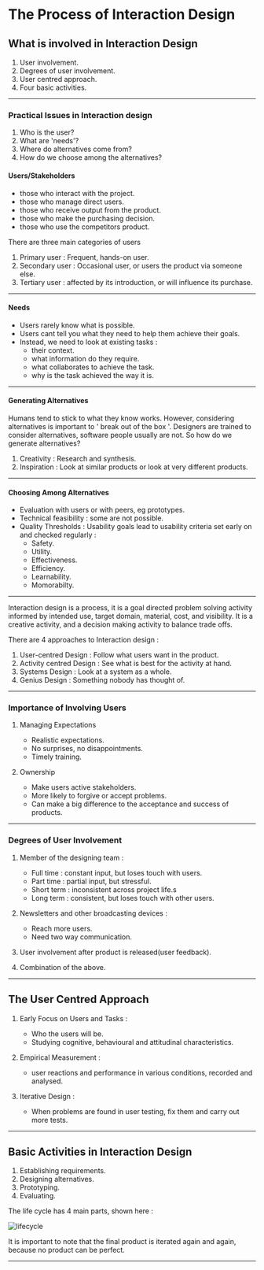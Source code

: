 # The Process of Interaction Design

## What is involved in Interaction Design

1. User involvement.
2. Degrees of user involvement.
3. User centred approach.
4. Four basic activities.

---

### Practical Issues in Interaction design

1. Who is the user?
2. What are 'needs'?
3. Where do alternatives come from?
4. How do we choose among the alternatives?

#### Users/Stakeholders

- those who interact with the project.
- those who manage direct users.
- those who receive output from the product.
- those who make the purchasing decision.
- those who use the competitors product.

There are three main categories of users 

1. Primary user : Frequent, hands-on user.
2. Secondary user : Occasional user, or users the product via someone else.
3. Tertiary user : affected by its introduction, or will influence its purchase.

---

#### Needs 

- Users rarely know what is possible.
- Users cant tell you what they need to help them achieve their goals.
- Instead, we need to look at existing tasks :
  - their context.
  - what information do they require.
  - what collaborates to achieve the task.
  - why is the task achieved the way it is.
  
---

#### Generating Alternatives

Humans tend to stick to what they know works. However, considering alternatives
is important to ' break out of the box '. Designers are trained to consider alternatives,
software people usually are not. So how do we generate alternatives?

1. Creativity : Research and synthesis.
2. Inspiration : Look at similar products or look at very different products.

---

#### Choosing Among Alternatives 

- Evaluation with users or with peers, eg prototypes.
- Technical feasibility : some are not possible.
- Quality Thresholds : Usability goals lead to usability criteria set 
early on and checked regularly :
  - Safety.
  - Utility.
  - Effectiveness.
  - Efficiency.
  - Learnability.
  - Momorabilty. 

---

Interaction design is a process, it is a goal directed problem solving activity
informed by intended use, target domain, material, cost, and visibility.
It is a creative activity, and a decision making activity to balance trade offs.

There are 4 approaches to Interaction design :

1. User-centred Design : Follow what users want in the product.
2. Activity centred Design : See what is best for the activity at hand.
3. Systems Design : Look at a system as a whole.
4. Genius Design : Something nobody has thought of.

--- 

### Importance of Involving Users 

1. Managing Expectations
   - Realistic expectations.
   - No surprises, no disappointments.
   - Timely training.

2. Ownership 
   - Make users active stakeholders.
   - More likely to forgive or accept problems.
   - Can make a big difference to the acceptance and success of products.
   
   

---

### Degrees of User Involvement

1. Member of the designing team :
   - Full time : constant input, but loses touch with users.
   - Part time : partial input, but stressful.
   - Short term : inconsistent across project life.s
   - Long term : consistent, but loses touch with other users.

2. Newsletters and other broadcasting devices :
   - Reach more users.
   - Need two way communication.

3. User involvement after product is released(user feedback).

4. Combination of the above.

---

## The User Centred Approach 

1. Early Focus on Users and Tasks :
   - Who the users will be.
   - Studying cognitive, behavioural and attitudinal characteristics.
   
2. Empirical Measurement :
   - user reactions and performance in various conditions, recorded and analysed.

3. Iterative Design : 
   - When problems are found in user testing, fix them and carry out more tests. 
   
---


## Basic Activities in Interaction Design

1. Establishing requirements.
2. Designing alternatives.
3. Prototyping.
4. Evaluating.


The life cycle has 4 main parts, shown here :

![lifecycle](http://slideplayer.com/slide/6854424/23/images/28/A+simple+interaction+design+model.jpg)

It is important to note that the final product is iterated again and again, 
because no product can be perfect.

----
